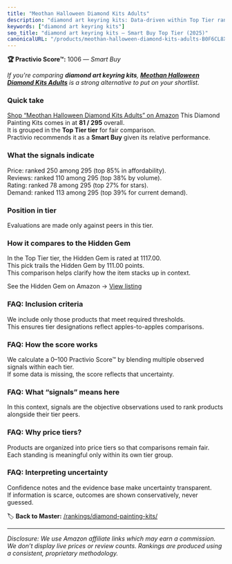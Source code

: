 ```yaml
---
title: "Meothan Halloween Diamond Kits Adults"
description: "diamond art keyring kits: Data-driven within Top Tier ranking using the Practivio Score™. Positioned by quality, value, demand, findability, momentum."
keywords: ["diamond art keyring kits"]
seo_title: "diamond art keyring kits — Smart Buy Top Tier (2025)"
canonicalURL: "/products/meothan-halloween-diamond-kits-adults-B0F6CL8XX7/"
---
```


**🏆 Practivio Score™:** 1006 — _Smart Buy_


*If you're comparing **diamond art keyring kits**, **[Meothan Halloween Diamond Kits Adults](https://www.amazon.com/dp/B0F6CL8XX7?tag=practivio-20)** is a strong alternative to put on your shortlist.*
### Quick take
[Shop “Meothan Halloween Diamond Kits Adults” on Amazon](https://www.amazon.com/dp/B0F6CL8XX7?tag=practivio-20)
This Diamond Painting Kits comes in at **81 / 295** overall.  
It is grouped in the **Top Tier tier** for fair comparison.  
Practivio recommends it as a **Smart Buy** given its relative performance.

### What the signals indicate
Price: ranked 250 among 295 (top 85% in affordability).  
Reviews: ranked 110 among 295 (top 38% by volume).  
Rating: ranked 78 among 295 (top 27% for stars).  
Demand: ranked 113 among 295 (top 39% for current demand).

### Position in tier
Evaluations are made only against peers in this tier.

### How it compares to the Hidden Gem
In the Top Tier tier, the Hidden Gem is rated at 1117.00.  
This pick trails the Hidden Gem by 111.00 points.  
This comparison helps clarify how the item stacks up in context.  

See the Hidden Gem on Amazon → [View listing](https://www.amazon.com/dp/B088K3FQ7W?tag=practivio-20)

### FAQ: Inclusion criteria
We include only those products that meet required thresholds.  
This ensures tier designations reflect apples-to-apples comparisons.

### FAQ: How the score works
We calculate a 0–100 Practivio Score™ by blending multiple observed signals within each tier.  
If some data is missing, the score reflects that uncertainty.

### FAQ: What “signals” means here
In this context, signals are the objective observations used to rank products alongside their tier peers.

### FAQ: Why price tiers?
Products are organized into price tiers so that comparisons remain fair.  
Each standing is meaningful only within its own tier group.

### FAQ: Interpreting uncertainty
Confidence notes and the evidence base make uncertainty transparent.  
If information is scarce, outcomes are shown conservatively, never guessed.


🏷️ **Back to Master:** [/rankings/diamond-painting-kits/](/rankings/diamond-painting-kits/)

---
_Disclosure: We use Amazon affiliate links which may earn a commission. We don’t display live prices or review counts. Rankings are produced using a consistent, proprietary methodology._
